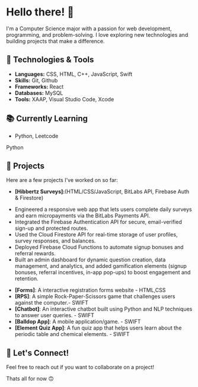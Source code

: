 # Hello there! 👋

I'm a Computer Science major with a passion for web development, programming, and problem-solving. I love exploring new technologies and building projects that make a difference. 

## 🔧 Technologies & Tools

- **Languages:** CSS, HTML, C++, JavaScript, Swift
- **Skills:** Git, Github
- **Frameworks:** React
- **Databases:** MySQL
- **Tools:** XAAP, Visual Studio Code, Xcode

## 📚 Currently Learning
- Python, Leetcode

Python

## 🌱 Projects

Here are a few projects I've worked on so far:

- **[Hibbertz Surveys]:**(HTML/CSS/JavaScript, BitLabs API, Firebase Auth & Firestore)
* Engineered a responsive web app that lets users complete daily surveys and earn micropayments via the BitLabs Payments API.
* Integrated the Firebase Authentication API for secure, email-verified sign-up and protected routes.
* Used the Cloud Firestore API for real-time storage of user profiles, survey responses, and balances.
* Deployed Firebase Cloud Functions to automate signup bonuses and referral rewards.
* Built an admin dashboard for dynamic question creation, data management, and analytics, and added gamification elements (signup bonuses, referral incentives, in-app pop-ups) to  boost engagement and retention.
  
- **[Forms]**: A interactive registration forms website - HTML,CSS
- **[RPS]**: A simple Rock-Paper-Scissors game that challenges users against the computer.- SWIFT
- **[Chatbot]**: An interactive chatbot built using Python and NLP techniques to answer user queries. - SWIFT
- **[Balldop App]**: A mobile application/game. - SWIFT
- **[Element Quiz App]**: A fun quiz app that helps users learn about the periodic table and chemical elements. - SWIFT


## 💬 Let's Connect!

Feel free to reach out if you want to collaborate on a project!

Thats all for now 🙃


